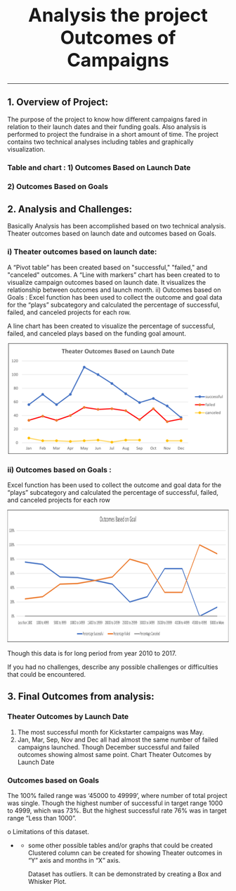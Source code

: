 ## **<h1 align="center">Analysis the project Outcomes of Campaigns**
---



  ## 1. Overview of Project: 
The purpose of the project to know how different campaigns fared in relation to their launch dates and their funding goals. Also analysis is performed to project the fundraise in a short amount of time.
 The project contains two technical analyses including tables and graphically visualization. 

### Table and chart : 1) Outcomes Based on Launch Date  
###  2) Outcomes Based on Goals

## 2. Analysis and Challenges: 
Basically Analysis has been accomplished based on two technical analysis. Theater outcomes based on launch date and outcomes based on Goals.

### i) Theater outcomes based on launch date:
A “Pivot table” has been created based on  "successful," "failed," and "canceled" outcomes. 
A “Line with markers” chart has been created to to visualize campaign outcomes based on launch date. It visualizes the relationship between outcomes and launch month.
ii)  Outcomes based on Goals :
Excel function has been used to collect the outcome and goal data for the “plays” subcategory and calculated the percentage of successful, failed, and canceled projects for each row.

A line chart has been created to visualize the percentage of successful, failed, and canceled plays based on the funding goal amount. 

<p align="center">
  <img width="500" src=https://github.com/sharifbhuiyan/Kickstarter_analysis/blob/main/Resources/Theater_Outcomes_vs_Launch.png
</p>

 

### ii)  Outcomes based on Goals :
Excel function has been used to collect the outcome and goal data for the “plays” subcategory and calculated the percentage of successful, failed, and canceled projects for each row

<p align="center">
  <img width="800" height="300" src=https://github.com/sharifbhuiyan/Kickstarter_analysis/blob/main/Resources/Outcomes_vs_Goals.png
</p>

 

Though this data is for long period from year 2010 to 2017. 

If you had no challenges, describe any possible challenges or difficulties that could be encountered.

## 3. Final Outcomes from analysis:
 
### Theater Outcomes by Launch Date
1)	The most successful month for Kickstarter campaigns was May.
2)	Jan, Mar, Sep, Nov and Dec all had almost the same number of failed campaigns launched. Though December successful and failed outcomes showing almost same point.
Chart Theater Outcomes by Launch Date


### Outcomes based on Goals
The 100% failed range was ‘45000 to 49999’, where number of total project was single. Though the highest number of successful in target range 1000 to 4999, which was 73%. But the highest successful rate 76% was in target range “Less than 1000”.  




o	Limitations of this dataset.


- - some other possible tables and/or graphs that could be created
      Clustered column can be created for showing Theater outcomes in “Y” axis and months in “X” axis. 

      Dataset has outliers. It can be demonstrated by creating a Box and Whisker Plot. 
